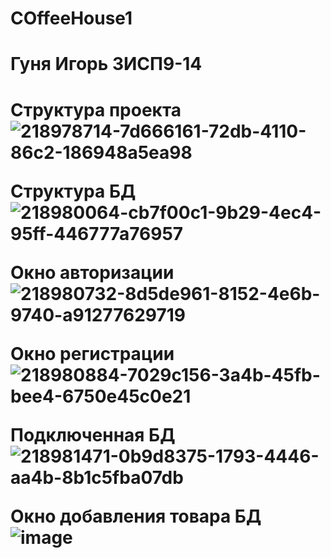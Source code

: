# COffeeHouse1
<h1>Гуня Игорь 3ИСП9-14<h1/>
  
<b>Структура проекта<b/>
![218978714-7d666161-72db-4110-86c2-186948a5ea98](https://user-images.githubusercontent.com/106968938/219649667-f58e5850-5446-4f00-83f3-92e67107c63a.png)

<b>Структура БД<b/>
![218980064-cb7f00c1-9b29-4ec4-95ff-446777a76957](https://user-images.githubusercontent.com/106968938/219649688-5ffa14aa-9c40-47b0-a49a-53575edd2909.png)

<b>Окно авторизации<b/>
![218980732-8d5de961-8152-4e6b-9740-a91277629719](https://user-images.githubusercontent.com/106968938/219649717-a7097e40-892e-4fde-955d-8c33fe2c5a7c.png)

<b>Окно регистрации <b/>
![218980884-7029c156-3a4b-45fb-bee4-6750e45c0e21](https://user-images.githubusercontent.com/106968938/219649737-b2be5d5a-b318-4ec7-a7cf-a017a7669cda.png)
  
  <b>Подключенная БД<b/>
![218981471-0b9d8375-1793-4446-aa4b-8b1c5fba07db](https://user-images.githubusercontent.com/106968938/219650187-45f7288e-9c93-4725-919c-065f55d26b32.png)

    
  <b>Окно добавления товара БД<b/>
![image](https://user-images.githubusercontent.com/106968938/219660907-b653824b-f4f4-457e-9da1-690d8ff60c5b.png)
